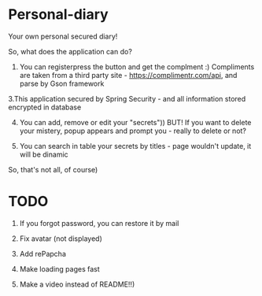 # Personal-diary
Your own personal secured diary!

So, what does the application can do?

1. You can registerpress the button and get the complment :)
Compliments are taken from a third party site - https://complimentr.com/api, and parse by Gson framework

3.This application secured by Spring Security - and all information stored encrypted in database

4. You can add, remove or edit your "secrets")) BUT! If you want to delete your mistery, popup appears and prompt you - really to delete or not?

5. You can search in table your secrets by titles - page wouldn't update, it will be dinamic

So, that's not all, of course)

# TODO
1. If you forgot password, you can restore it by mail

2. Fix avatar (not displayed)

3. Add rePapcha

4. Make loading pages fast

5. Make a video instead of README!!)
